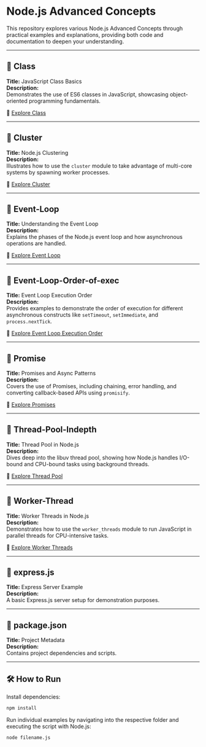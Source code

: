 # Node.js Advanced Concepts

This repository explores various Node.js Advanced Concepts through practical examples and explanations, providing both code and documentation to deepen your understanding.

---

## 📁 Class

**Title:** JavaScript Class Basics  
**Description:**  
Demonstrates the use of ES6 classes in JavaScript, showcasing object-oriented programming fundamentals.

🔗 [Explore Class](./Class)

---

## 📁 Cluster

**Title:** Node.js Clustering  
**Description:**  
Illustrates how to use the `cluster` module to take advantage of multi-core systems by spawning worker processes.

🔗 [Explore Cluster](./Cluster)

---

## 📁 Event-Loop

**Title:** Understanding the Event Loop  
**Description:**  
Explains the phases of the Node.js event loop and how asynchronous operations are handled.

🔗 [Explore Event Loop](./Event-Loop)

---

## 📁 Event-Loop-Order-of-exec

**Title:** Event Loop Execution Order  
**Description:**  
Provides examples to demonstrate the order of execution for different asynchronous constructs like `setTimeout`, `setImmediate`, and `process.nextTick`.

🔗 [Explore Event Loop Execution Order](./Event-Loop-Order-of-exec)

---

## 📁 Promise

**Title:** Promises and Async Patterns  
**Description:**  
Covers the use of Promises, including chaining, error handling, and converting callback-based APIs using `promisify`.

🔗 [Explore Promises](./Promise)

---

## 📁 Thread-Pool-Indepth

**Title:** Thread Pool in Node.js  
**Description:**  
Dives deep into the libuv thread pool, showing how Node.js handles I/O-bound and CPU-bound tasks using background threads.

🔗 [Explore Thread Pool](./Thread-Pool-Indepth)

---

## 📁 Worker-Thread

**Title:** Worker Threads in Node.js  
**Description:**  
Demonstrates how to use the `worker_threads` module to run JavaScript in parallel threads for CPU-intensive tasks.

🔗 [Explore Worker Threads](./Worker-Thread)

---

## 📄 express.js

**Title:** Express Server Example  
**Description:**  
A basic Express.js server setup for demonstration purposes.

---

## 📄 package.json

**Title:** Project Metadata  
**Description:**  
Contains project dependencies and scripts.

---

## 🛠️ How to Run

Install dependencies:

```bash
npm install
```

Run individual examples by navigating into the respective folder and executing the script with Node.js:

```bash
node filename.js
```
